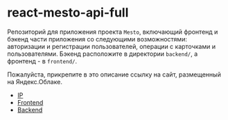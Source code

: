 # react-mesto-api-full
Репозиторий для приложения проекта `Mesto`, включающий фронтенд и бэкенд части приложения со следующими возможностями: авторизации и регистрации пользователей, операции с карточками и пользователями. Бэкенд расположите в директории `backend/`, а фронтенд - в `frontend/`.
  
Пожалуйста, прикрепите в это описание ссылку на сайт, размещенный на Яндекс.Облаке.

* [IP](51.250.54.51)
* [Frontend](https://andreizhura.nomoredomains.club)
* [Backend](https://api.andreizhura.nomoredomains.club)